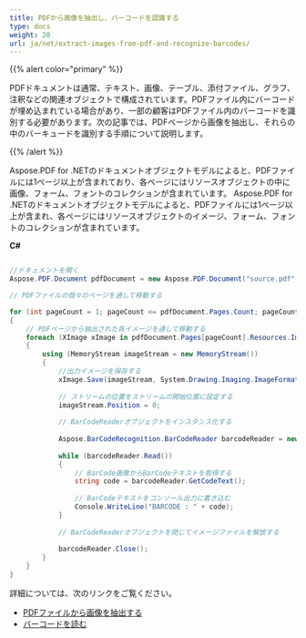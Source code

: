 ```yaml
---
title: PDFから画像を抽出し、バーコードを認識する
type: docs
weight: 20
url: ja/net/extract-images-from-pdf-and-recognize-barcodes/
---
```


{{% alert color="primary" %}}

PDFドキュメントは通常、テキスト、画像、テーブル、添付ファイル、グラフ、注釈などの関連オブジェクトで構成されています。PDFファイル内にバーコードが埋め込まれている場合があり、一部の顧客はPDFファイル内のバーコードを識別する必要があります。次の記事では、PDFページから画像を抽出し、それらの中のバーキュードを識別する手順について説明します。

{{% /alert %}}

Aspose.PDF for .NETのドキュメントオブジェクトモデルによると、PDFファイルには1ページ以上が含まれており、各ページにはリソースオブジェクトの中に画像、フォーム、フォントのコレクションが含まれています。
Aspose.PDF for .NETのドキュメントオブジェクトモデルによると、PDFファイルには1ページ以上が含まれ、各ページにはリソースオブジェクトのイメージ、フォーム、フォントのコレクションが含まれています。

**C#**

```csharp

//ドキュメントを開く
Aspose.PDF.Document pdfDocument = new Aspose.PDF.Document("source.pdf");

// PDFファイルの個々のページを通して移動する

for (int pageCount = 1; pageCount <= pdfDocument.Pages.Count; pageCount++)
{
    // PDFページから抽出された各イメージを通して移動する
    foreach (XImage xImage in pdfDocument.Pages[pageCount].Resources.Images)
    {
        using (MemoryStream imageStream = new MemoryStream())
        {
            //出力イメージを保存する
            xImage.Save(imageStream, System.Drawing.Imaging.ImageFormat.Jpeg);
   
            // ストリームの位置をストリームの開始位置に設定する
            imageStream.Position = 0;
   
            // BarCodeReaderオブジェクトをインスタンス化する
   
            Aspose.BarCodeRecognition.BarCodeReader barcodeReader = new Aspose.BarCodeRecognition.BarCodeReader(imageStream, Aspose.BarCodeRecognition.BarCodeReadType.Code39Extended);
   
            while (barcodeReader.Read())
            {
                // BarCode画像からBarCodeテキストを取得する
                string code = barcodeReader.GetCodeText();
   
                // BarCodeテキストをコンソール出力に書き込む
                Console.WriteLine("BARCODE : " + code);
            }
   
            // BarCodeReaderオブジェクトを閉じてイメージファイルを解放する
   
            barcodeReader.Close();
        }
    }
}

```

詳細については、次のリンクをご覧ください。

- [PDFファイルから画像を抽出する](/net/extract-images-from-the-pdf-file/)
- [バーコードを読む](https://docs.aspose.com/barcode/net/read-barcodes/)

